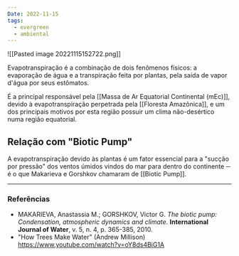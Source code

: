 ```yaml
---
Date: 2022-11-15
tags:
  - evergreen
  - ambiental
---
```

![[Pasted image 20221115152722.png]]

Evapotranspiração é a combinação de dois fenômenos físicos: a evaporação de água e a transpiração feita por plantas, pela saída de vapor d'água por seus estômatos.

É a principal responsável pela [[Massa de Ar Equatorial Continental (mEc)]], devido à evapotranspiração perpetrada pela [[Floresta Amazônica]], e um dos principais motivos por esta região possuir um clima não-desértico numa região equatorial.

## Relação com "Biotic Pump"
A evapotranspiração devido às plantas é um fator essencial para a "sucção por pressão" dos ventos úmidos vindos do mar para dentro do continente ─ é o que Makarieva e Gorshkov chamaram de [[Biotic Pump]].

---
### Referências
- MAKARIEVA, Anastassia M.; GORSHKOV, Victor G. *The biotic pump: Condensation, atmospheric dynamics and climate*. **International Journal of Water**, v. 5, n. 4, p. 365-385, 2010.
- "How Trees Make Water" (Andrew Millison) https://www.youtube.com/watch?v=oY8ds4BiG1A